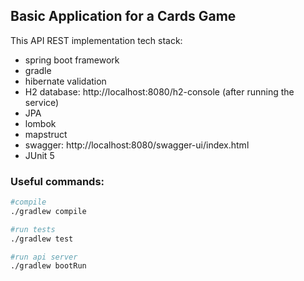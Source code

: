 ## **Basic Application for a Cards Game**

This API REST implementation tech stack:

- spring boot framework
- gradle 
- hibernate validation 
- H2 database: http://localhost:8080/h2-console (after running the service)
- JPA  
- lombok
- mapstruct  
- swagger: http://localhost:8080/swagger-ui/index.html
- JUnit 5

### Useful commands:

```bash
#compile
./gradlew compile
```

```bash
#run tests
./gradlew test
```

```bash
#run api server
./gradlew bootRun
```
